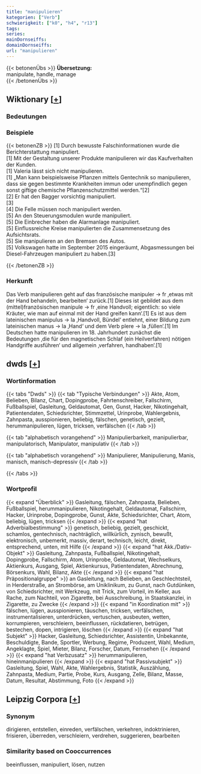 ```yaml
---
title: "manipulieren"
kategorien: ["Verb"]
schwierigkeit: ["k0", "h4", "r13"]
tags:
series:
mainDornseiffs:
domainDornseiffs:
url: "manipulieren"
---
```


{{< betonenÜbs >}}
**Übersetzung:**  
manipulate, handle, manage  
{{< /betonenÜbs >}}

## Wiktionary [[+](https://de.wiktionary.org/wiki/manipulieren)]

### Bedeutungen

### Beispiele
{{< betonenZB >}}
[1] Durch bewusste Falschinformationen wurde die Berichterstattung manipuliert.  
[1] Mit der Gestaltung unserer Produkte manipulieren wir das Kaufverhalten der Kunden.  
[1] Valeria lässt sich nicht manipulieren.  
[1] „Man kann beispielsweise Pflanzen mittels Gentechnik so manipulieren, dass sie gegen bestimmte Krankheiten immun oder unempfindlich gegen sonst giftige chemische Pflanzenschutzmittel werden.“[2]  
[2] Er hat den Bagger vorsichtig manipuliert.  
[3]  
[4] Die Felle müssen noch manipuliert werden.  
[5] An den Steuerungsmodulen wurde manipuliert.  
[5] Die Einbrecher haben die Alarmanlage manipuliert.  
[5] Einflussreiche Kreise manipulierten die Zusammensetzung des Aufsichtsrats.  
[5] Sie manipulieren an den Bremsen des Autos.  
[5] Volkswagen hatte im September 2015 eingeräumt, Abgasmessungen bei Diesel-Fahrzeugen manipuliert zu haben.[3]  

{{< /betonenZB >}}
### Herkunft
Das Verb manipulieren geht auf das französische manipuler → fr ‚etwas mit der Hand behandeln, bearbeiten‘ zurück.[1] Dieses ist gebildet aus dem (mittel)französischen manipule → fr ‚eine Handvoll; eigentlich: so viele Kräuter, wie man auf einmal mit der Hand greifen kann‘.[1] Es ist aus dem lateinischen manipulus → la ‚Handvoll, Bündel‘ entlehnt, einer Bildung zum lateinischen manus → la ‚Hand‘ und dem Verb plere → la ‚füllen‘.[1] Im Deutschen hatte manipulieren im 18. Jahrhundert zunächst die Bedeutungen ‚die für den magnetischen Schlaf (ein Heilverfahren) nötigen Handgriffe ausführen‘ und allgemein ‚verfahren, handhaben‘.[1]  



## dwds [[+](https://www.dwds.de/wb/manipulieren)]

### Wortinformation
{{< tabs "Dwds" >}}
{{< tab "Typische Verbindungen" >}}
Akte, Atom, Belieben, Bilanz, Chart, Dopingprobe, Fahrtenschreiber, Fallschirm, Fußballspiel, Gasleitung, Geldautomat, Gen, Gunst, Hacker, Nikotingehalt, Patientendaten, Schiedsrichter, Stimmzettel, Urinprobe, Wahlergebnis, Zahnpasta, ausspionieren, beliebig, fälschen, genetisch, gezielt, herummanipulieren, lügen, tricksen, verfälschen
{{< /tab >}}

{{< tab "alphabetisch vorangehend" >}}
Manipulierbarkeit, manipulierbar, manipulatorisch, Manipulator, manipulativ
{{< /tab >}}

{{< tab "alphabetisch vorangehend" >}}
Manipulierer, Manipulierung, Manis, manisch, manisch-depressiv
{{< /tab >}}

{{< /tabs >}}

### Wortprofil
{{< expand "Überblick" >}} Gasleitung, fälschen, Zahnpasta, Belieben, Fußballspiel, herummanipulieren, Nikotingehalt, Geldautomat, Fallschirm, Hacker, Urinprobe, Dopingprobe, Gunst, Akte, Schiedsrichter, Chart, Atom, beliebig, lügen, tricksen {{< /expand >}}
{{< expand "hat Adverbialbestimmung" >}} genetisch, beliebig, gezielt, geschickt, schamlos, gentechnisch, nachträglich, willkürlich, zynisch, bewußt, elektronisch, unbemerkt, massiv, derart, technisch, leicht, direkt, entsprechend, unten, mit Hilfe {{< /expand >}}
{{< expand "hat Akk./Dativ-Objekt" >}} Gasleitung, Zahnpasta, Fußballspiel, Nikotingehalt, Dopingprobe, Fallschirm, Atom, Urinprobe, Geldautomat, Wechselkurs, Aktienkurs, Ausgang, Spiel, Aktienkursus, Patientendaten, Abrechnung, Börsenkurs, Wahl, Bilanz, Akte {{< /expand >}}
{{< expand "hat Präpositionalgruppe" >}} an Gasleitung, nach Belieben, an Geschlechtsteil, in Herderstraße, an Strombörse, am Uniklinikum, zu Gunst, nach Gutdünken, von Schiedsrichter, mit Werkzeug, mit Trick, zum Vorteil, im Keller, aus Rache, zum Nachteil, von Zigarette, bei Ausschreibung, in Staatskanzlei, in Zigarette, zu Zwecke {{< /expand >}}
{{< expand "in Koordination mit" >}} fälschen, lügen, ausspionieren, täuschen, tricksen, verfälschen, instrumentalisieren, unterdrücken, vertuschen, ausbeuten, wetten, korrumpieren, verschleiern, beeinflussen, rückdatieren, betrügen, bestechen, dopen, intrigieren, löschen {{< /expand >}}
{{< expand "hat Subjekt" >}} Hacker, Gasleitung, Schiedsrichter, Assistentin, Unbekannte, Beschuldigte, Bande, Sportler, Werbung, Regime, Produzent, Wahl, Medium, Angeklagte, Spiel, Mieter, Bilanz, Forscher, Datum, Fernsehen {{< /expand >}}
{{< expand "hat Verbzusatz" >}} herummanipulieren, hineinmanipulieren {{< /expand >}}
{{< expand "hat Passivsubjekt" >}} Gasleitung, Spiel, Wahl, Akte, Wahlergebnis, Statistik, Auszählung, Zahnpasta, Medium, Partie, Probe, Kurs, Ausgang, Zelle, Bilanz, Masse, Datum, Resultat, Abstimmung, Foto {{< /expand >}}

## Leipzig Corpora [[+](https://corpora.uni-leipzig.de/en/res?word=manipulieren&corpusId=deu_newscrawl-public_2018)]


### Synonym
dirigieren, entstellen, einreden, verfälschen, verkehren, indoktrinieren, frisieren, überreden, verschleiern, verdrehen, suggerieren, bearbeiten


### Similarity based on Cooccurrences
beeinflussen, manipuliert, lösen, nutzen

